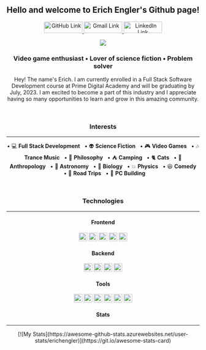 <!--------------------- Intro ---------------------->
<h2 align="center">Hello and welcome to Erich Engler's Github page!</h2>

<!--------------------- Links ---------------------->
<p align="center">
    <a href="https://github.com/erichengler" target="_blank" rel="noopener noreferrer">
      <img alt="GitHub Link" title="GitHub Link" src="https://img.shields.io/badge/github-%23121011.svg?style=for-the-badge&logo=github&logoColor=white" height="30px" width="100px"/>
    </a>
    <a href="mailto:erichjohnengler@gmail.com" target="_blank" rel="noopener noreferrer">
      <img alt="Gmail Link" title="Gmail Link" src="https://img.shields.io/badge/Gmail-D14836?style=for-the-badge&logo=gmail&logoColor=white" height="30px" width="100px"/>
    </a>
    <a href="https://www.linkedin.com/in/erichengler/" target="_blank" rel="noopener noreferrer">
      <img alt="LinkedIn Link" title="LinkedIn Link" src="https://img.shields.io/badge/linkedin-%230077B5.svg?style=for-the-badge&logo=linkedin&logoColor=white" height="30px" width="100px"/>
    </a>
</p>
<!--------------------- Image ---------------------->
<p align="center">
    <a href="https://www.deviantart.com/chernigiv/art/Mass-Effect-fan-art-547443715">
    <img src="https://images-wixmp-ed30a86b8c4ca887773594c2.wixmp.com/f/3c49b196-7b63-404c-9ab6-d93f5be93b0a/d91xm9v-91fd0818-9d6b-48f0-b803-88268ad64de2.jpg?token=eyJ0eXAiOiJKV1QiLCJhbGciOiJIUzI1NiJ9.eyJzdWIiOiJ1cm46YXBwOjdlMGQxODg5ODIyNjQzNzNhNWYwZDQxNWVhMGQyNmUwIiwiaXNzIjoidXJuOmFwcDo3ZTBkMTg4OTgyMjY0MzczYTVmMGQ0MTVlYTBkMjZlMCIsIm9iaiI6W1t7InBhdGgiOiJcL2ZcLzNjNDliMTk2LTdiNjMtNDA0Yy05YWI2LWQ5M2Y1YmU5M2IwYVwvZDkxeG05di05MWZkMDgxOC05ZDZiLTQ4ZjAtYjgwMy04ODI2OGFkNjRkZTIuanBnIn1dXSwiYXVkIjpbInVybjpzZXJ2aWNlOmZpbGUuZG93bmxvYWQiXX0.NNniqWSRhljHyz4s3fJBvTF7zOG80PwjHjeOOM9RQ7I">
    </a>
</p>
<!--------------------- About Me ---------------------->
<h3 align="center">Video game enthusiast • Lover of science fiction • Problem solver</h3>

<p align="center">  
Hey! The name's Erich. I am currently enrolled in a Full Stack Software Development course at Prime Digital Academy and will be graduating by July, 2023. I am excited to become a part of this industry and I appreciate having so many opportunities to learn and grow in this amazing community.
</p>
<br />
<!--------------------- Interests ---------------------->
<h3 align="center">Interests</h3>
<hr />
<p align="center">
    &bull; 💻  <b>Full Stack Development</b> &nbsp;&nbsp;&bull; 👽 <b>Science Fiction</b> &nbsp;&nbsp;&bull; 🎮 <b>Video Games</b> &nbsp;&nbsp;&bull; 🎶 <b>Trance Music</b> &nbsp;&nbsp;&bull; 🙈 <b>Philosophy</b> &nbsp;&nbsp;&bull; ⛺ <b>Camping</b> &nbsp;&nbsp;&bull; 🐈 <b>Cats</b> &nbsp;&nbsp;&bull; 👫 <b>Anthropology</b> &nbsp;&nbsp;&bull; 🔭 <b>Astronomy</b> &nbsp;&nbsp;&bull; 🐒 <b>Biology</b> &nbsp;&nbsp;&bull; 💥 <b>Physics</b> &nbsp;&nbsp;&bull; 😆 <b>Comedy</b> &nbsp;&nbsp;&bull; 🚙 <b>Road Trips</b> &nbsp;&nbsp;&bull; 🔧 <b>PC Building</b> 
</p>
<br />
<!--------------------- Technologies ---------------------->
<h3 align="center">Technologies</h3>
<hr />
<!--------------------- Frontend ---------------------->
<h4 align="center">Frontend</h4>
<p align="center">
    <img src="https://img.shields.io/badge/JavaScript-323330?style=plastic&logo=javascript&logoColor=F7DF1E" height="22px"/>
    <img src="https://img.shields.io/badge/React-20232A?style=plastic&logo=react&logoColor=61DAFB" height="22px"/>
    <img src="https://img.shields.io/badge/Redux-593D88?style=plastic&logo=redux&logoColor=white" height="22px"/>
    <img src="https://img.shields.io/badge/React_Router-CA4225?style=plastic&logo=react-router&logoColor=white" height="22px"/>
    <img src="https://img.shields.io/badge/Material--UI-0081CB?style=plastic&logo=material-ui&logoColor=white" height="22px"/>
</p>
<!--------------------- Backend ---------------------->
<h4 align="center">Backend</h4>
<p align="center">
    <img src="https://img.shields.io/badge/Node.js-339933?style=plastic&logo=nodedotjs&logoColor=white" height="22px"/>
    <img src="https://img.shields.io/badge/Express.js-000000?style=plastic&logo=express&logoColor=white" height="22px"/>
    <img src="https://img.shields.io/badge/PostgreSQL-316192?style=plastic&logo=postgresql&logoColor=white" height="22px"/>
    <img src="https://img.shields.io/badge/npm-CB3837?style=plastic&logo=npm&logoColor=white" height="22px"/>
</p>
<!--------------------- Tools ---------------------->
<h4 align="center">Tools</h4>
<p align="center">
    <img src="https://img.shields.io/badge/GitHub-100000?style=plastic&logo=github&logoColor=white" height="22px"/>
    <img src="https://img.shields.io/badge/Visual_Studio_Code-0078D4?style=plastic&logo=visual%20studio%20code&logoColor=white" height="22px"/>
    <img src="https://img.shields.io/badge/GIT-E44C30?style=plastic&logo=git&logoColor=white" height="22px"/>
    <img src="https://img.shields.io/badge/Heroku-430098?style=plastic&logo=heroku&logoColor=white" height="22px"/>
    <img src="https://img.shields.io/badge/Postman-FF6C37?style=plastic&logo=Postman&logoColor=white" height="22px"/>
    <img src="https://img.shields.io/badge/Slack-4A154B?style=plastic&logo=slack&logoColor=white" height="22px"/>
</p>
<!--------------------- Stats ---------------------->
<h4 align="center">Stats</h4>
<hr />
<p align="center">
[![My Stats](https://awesome-github-stats.azurewebsites.net/user-stats/erichengler)](https://git.io/awesome-stats-card)
    </p>

    
    
